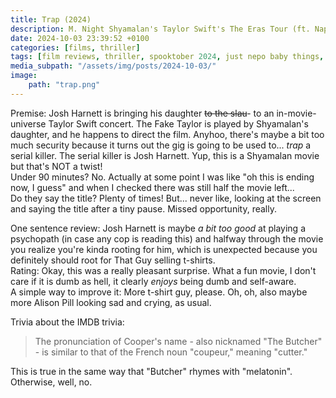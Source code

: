 ```yaml
---
title: Trap (2024)
description: M. Night Shyamalan's Taylor Swift's The Eras Tour (ft. Napalm Death)
date: 2024-10-03 23:39:52 +0100
categories: [films, thriller]
tags: [film reviews, thriller, spooktober 2024, just nepo baby things, they say the title]
media_subpath: "/assets/img/posts/2024-10-03/"
image:
    path: "trap.png"
---
```

<span class="reviewsection">Premise:</span> Josh Harnett is bringing his daughter ~~to the slau~~- to an in-movie-universe Taylor Swift concert. The Fake Taylor is played by Shyamalan's daughter, and he happens to direct the film. Anyhoo, there's maybe a bit too much security because it turns out the gig is going to be used to... *trap* a serial killer. The serial killer is Josh Harnett. Yup, this is a Shyamalan movie but that's NOT a twist!<br/>
<span class="reviewsection">Under 90 minutes?</span> No. Actually at some point I was like "oh this is ending now, I guess" and when I checked there was still half the movie left...<br/>
<span class="reviewsection">Do they say the title?</span> Plenty of times! But... never like, looking at the screen and saying the title after a tiny pause. Missed opportunity, really.

<span class="reviewsection">One sentence review:</span> Josh Harnett is maybe *a bit too good* at playing a psychopath (in case any cop is reading this) and halfway through the movie you realize you're kinda rooting for him, which is unexpected because you definitely should root for That Guy selling t-shirts.<br/>
<span class="reviewsection">Rating:</span> Okay, this was a really pleasant surprise. What a fun movie, I don't care if it is dumb as hell, it clearly *enjoys* being dumb and self-aware.<br/>
<span class="reviewsection">A simple way to improve it:</span> More t-shirt guy, please. Oh, oh, also maybe more Alison Pill looking sad and crying, as usual.

<span class="reviewsection">Trivia about the IMDB trivia:</span>
> The pronunciation of Cooper's name - also nicknamed "The Butcher" - is similar to that of the French noun "coupeur," meaning "cutter."

This is true in the same way that "Butcher" rhymes with "melatonin". Otherwise, well, no.